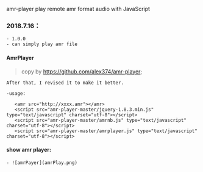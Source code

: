 amr-player
play remote amr format audio with JavaScript  

### 2018.7.16：
	- 1.0.0
	- can simply play amr file
	
#### AmrPlayer
	
   > copy by https://github.com/alex374/amr-player;
	
	After that, I revised it to make it better.
	
	-usage:
   > <body>
	   <amr src="http://xxxx.amr"></amr>
	   <script src="amr-player-master/jquery-1.8.3.min.js" type="text/javascript" charset="utf-8"></script>
	   <script src="amr-player-master/amrnb.js" type="text/javascript" charset="utf-8"></script>
	   <script src="amr-player-master/amrplayer.js" type="text/javascript" charset="utf-8"></script>
   </body>
   
#### show amr player: 
	- ![amrPayer](amrPlay.png)
   
   
